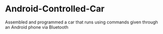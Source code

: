 # Android-Controlled-Car
Assembled and programmed a car that runs using commands given through an Android phone via Bluetooth

